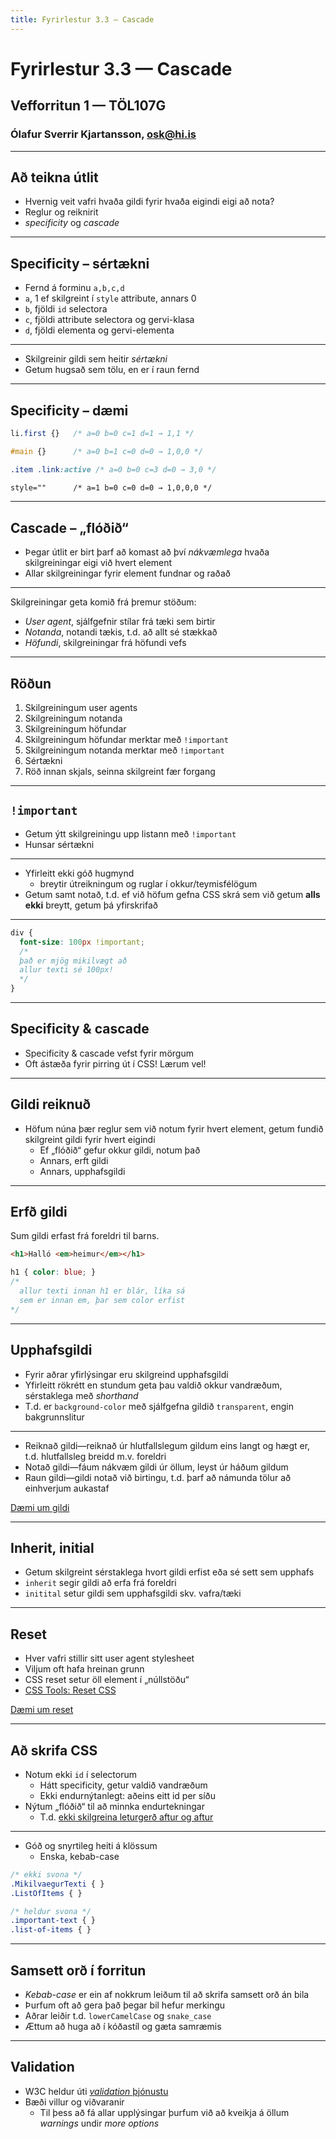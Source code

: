 ```yaml
---
title: Fyrirlestur 3.3 — Cascade
---
```


# Fyrirlestur 3.3 — Cascade

## Vefforritun 1 — TÖL107G

### Ólafur Sverrir Kjartansson, [osk@hi.is](mailto:osk@hi.is)

---

## Að teikna útlit

* Hvernig veit vafri hvaða gildi fyrir hvaða eigindi eigi að nota?
* Reglur og reiknirit
* _specificity_ og _cascade_

***

## Specificity – sértækni

* Fernd á forminu `a,b,c,d`
* `a`, 1 ef skilgreint í `style` attribute, annars 0
* `b`, fjöldi `id` selectora
* `c`, fjöldi attribute selectora og gervi-klasa
* `d`, fjöldi elementa og gervi-elementa

***

* Skilgreinir gildi sem heitir _sértækni_
* Getum hugsað sem tölu, en er í raun fernd

***

## Specificity – dæmi

```css
li.first {}   /* a=0 b=0 c=1 d=1 → 1,1 */
```

```css
#main {}      /* a=0 b=1 c=0 d=0 → 1,0,0 */
```

```css
.item .link:active /* a=0 b=0 c=3 d=0 → 3,0 */
```

```html
style=""      /* a=1 b=0 c=0 d=0 → 1,0,0,0 */
```

***

## Cascade – „flóðið“

* Þegar útlit er birt þarf að komast að því _nákvæmlega_ hvaða skilgreiningar eigi við hvert element
* Allar skilgreiningar fyrir element fundnar og raðað

***

Skilgreiningar geta komið frá þremur stöðum:

* _User agent_, sjálfgefnir stílar frá tæki sem birtir
* _Notanda_, notandi tækis, t.d. að allt sé stækkað
* _Höfundi_, skilgreiningar frá höfundi vefs

***

## Röðun

1. Skilgreiningum user agents
2. Skilgreiningum notanda
3. Skilgreiningum höfundar
4. Skilgreiningum höfundar merktar með `!important`
5. Skilgreiningum notanda merktar með `!important`
6. Sértækni
7. Röð innan skjals, seinna skilgreint fær forgang

***

## `!important`

* Getum ýtt skilgreiningu upp listann með `!important`
* Hunsar sértækni

***

* Yfirleitt ekki góð hugmynd
  * breytir útreikningum og ruglar í okkur/teymisfélögum
* Getum samt notað, t.d. ef við höfum gefna CSS skrá sem við getum **alls ekki** breytt, getum þá yfirskrifað

***

```css
div {
  font-size: 100px !important;
  /*
  það er mjög mikilvægt að
  allur texti sé 100px!
  */
}
```

***

## Specificity & cascade

* Specificity & cascade vefst fyrir mörgum
* Oft ástæða fyrir pirring út í CSS! Lærum vel!

***

## Gildi reiknuð

* Höfum núna þær reglur sem við notum fyrir hvert element, getum fundið skilgreint gildi fyrir hvert eigindi
  * Ef „flóðið“ gefur okkur gildi, notum það
  * Annars, erft gildi
  * Annars, upphafsgildi

***

## Erfð gildi

Sum gildi erfast frá foreldri til barns.

```html
<h1>Halló <em>heimur</em></h1>
```

```css
h1 { color: blue; }
/*
  allur texti innan h1 er blár, líka sá
  sem er innan em, þar sem color erfist
*/
```

***

## Upphafsgildi

* Fyrir aðrar yfirlýsingar eru skilgreind upphafsgildi
* Yfirleitt rökrétt en stundum geta þau valdið okkur vandræðum, sérstaklega með _shorthand_
* T.d. er `background-color` með sjálfgefna gildið `transparent`, engin bakgrunnslitur

***

* Reiknað gildi—reiknað úr hlutfallslegum gildum eins langt og hægt er, t.d. hlutfallsleg breidd m.v. foreldri
* Notað gildi—fáum nákvæm gildi úr öllum, leyst úr háðum gildum
* Raun gildi—gildi notað við birtingu, t.d. þarf að námunda tölur að einhverjum aukastaf

[Dæmi um gildi](daemi/3.cascade/01.values.html)

***

## Inherit, initial

* Getum skilgreint sérstaklega hvort gildi erfist eða sé sett sem upphafs
* `inherit` segir gildi að erfa frá foreldri
* `initital` setur gildi sem upphafsgildi skv. vafra/tæki

---

## Reset

* Hver vafri stillir sitt user agent stylesheet
* Viljum oft hafa hreinan grunn
* CSS reset setur öll element í „núllstöðu“
* [CSS Tools: Reset CSS](http://meyerweb.com/eric/tools/css/reset/)

[Dæmi um reset](daemi/3.cascade/02.reset.html)

---

## Að skrifa CSS

* Notum ekki `id` í selectorum
  * Hátt specificity, getur valdið vandræðum
  * Ekki endurnýtanlegt: aðeins eitt id per síðu
* Nýtum „flóðið“ til að minnka endurtekningar
  * T.d. [ekki skilgreina leturgerð aftur og aftur](daemi/3.cascade/03.font-cascade.html)

***

* Góð og snyrtileg heiti á klössum
  * Enska, kebab-case

```css
/* ekki svona */
.MikilvaegurTexti { }
.ListOfItems { }

/* heldur svona */
.important-text { }
.list-of-items { }
```

***

## Samsett orð í forritun

* _Kebab-case_ er ein af nokkrum leiðum til að skrifa samsett orð án bila
* Þurfum oft að gera það þegar bil hefur merkingu
* Aðrar leiðir t.d. `lowerCamelCase` og `snake_case`
* Ættum að huga að í kóðastíl og gæta samræmis

***

## Validation

* W3C heldur úti [_validation_ þjónustu](https://jigsaw.w3.org/css-validator/)
* Bæði villur og viðvaranir
  * Til þess að fá allar upplýsingar þurfum við að kveikja á öllum _warnings_ undir _more options_
  